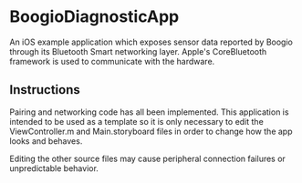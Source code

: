 # BoogioDiagnosticApp
An iOS example application which exposes sensor data reported by Boogio through its Bluetooth Smart networking layer. Apple's CoreBluetooth framework is used to communicate with the hardware.

## Instructions
Pairing and networking code has all been implemented. This application is intended to be used as a template so it is only necessary to edit the ViewController.m and Main.storyboard files in order to change how the app looks and behaves.

Editing the other source files may cause peripheral connection failures or unpredictable behavior.
